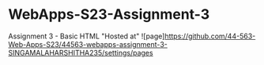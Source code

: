 # WebApps-S23-Assignment-3
Assignment 3 - Basic HTML
"Hosted at"
![page]https://github.com/44-563-Web-Apps-S23/44563-webapps-assignment-3-SINGAMALAHARSHITHA235/settings/pages
